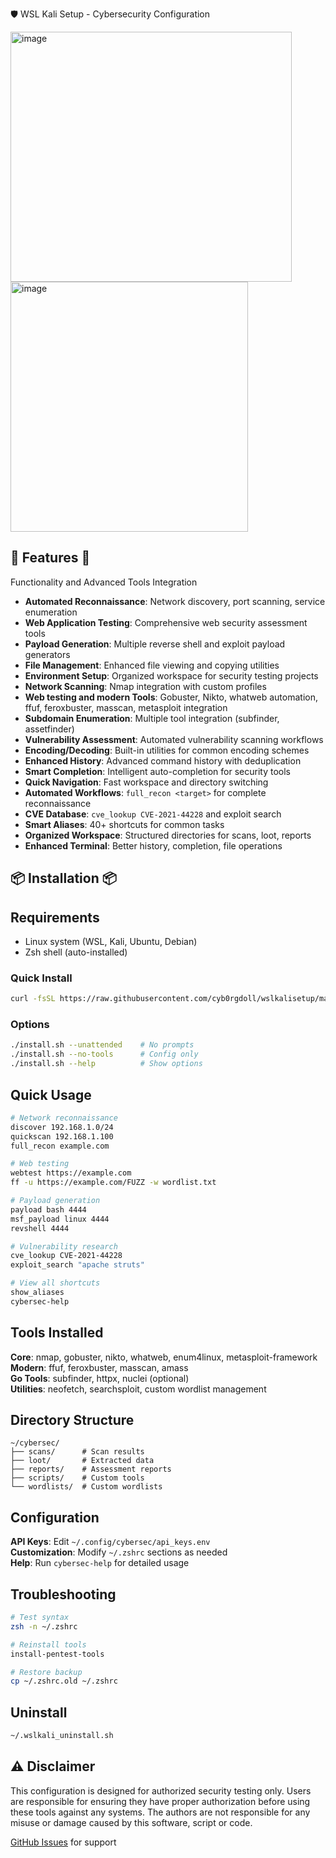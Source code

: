🛡️ WSL Kali Setup - Cybersecurity Configuration 

<img width="450" height="400" alt="image" src="https://github.com/user-attachments/assets/610cc583-a541-49d7-8a65-1196b76f9047" />
<img width="380" height="400" alt="image" src="https://github.com/user-attachments/assets/8b3651c0-90f8-4472-88de-c203cc6b0bc0" />


## 🚀 Features 🚀
Functionality and Advanced Tools Integration
- **Automated Reconnaissance**: Network discovery, port scanning, service enumeration
- **Web Application Testing**: Comprehensive web security assessment tools
- **Payload Generation**: Multiple reverse shell and exploit payload generators
- **File Management**: Enhanced file viewing and copying utilities
- **Environment Setup**: Organized workspace for security testing projects
- **Network Scanning**: Nmap integration with custom profiles
- **Web testing and modern Tools**: Gobuster, Nikto, whatweb automation, ffuf, feroxbuster, masscan, metasploit integration
- **Subdomain Enumeration**: Multiple tool integration (subfinder, assetfinder)
- **Vulnerability Assessment**: Automated vulnerability scanning workflows
- **Encoding/Decoding**: Built-in utilities for common encoding schemes
- **Enhanced History**: Advanced command history with deduplication
- **Smart Completion**: Intelligent auto-completion for security tools
- **Quick Navigation**: Fast workspace and directory switching
- **Automated Workflows**: `full_recon <target>` for complete reconnaissance
- **CVE Database**: `cve_lookup CVE-2021-44228` and exploit search
- **Smart Aliases**: 40+ shortcuts for common tasks
- **Organized Workspace**: Structured directories for scans, loot, reports
- **Enhanced Terminal**: Better history, completion, file operations

## 📦 Installation 📦

## Requirements
- Linux system (WSL, Kali, Ubuntu, Debian)
- Zsh shell (auto-installed)

### Quick Install
```bash
curl -fsSL https://raw.githubusercontent.com/cyb0rgdoll/wslkalisetup/main/install.sh | bash
```

### Options
```bash
./install.sh --unattended    # No prompts
./install.sh --no-tools      # Config only
./install.sh --help          # Show options
```

## Quick Usage

```bash
# Network reconnaissance
discover 192.168.1.0/24
quickscan 192.168.1.100
full_recon example.com

# Web testing
webtest https://example.com
ff -u https://example.com/FUZZ -w wordlist.txt

# Payload generation
payload bash 4444
msf_payload linux 4444
revshell 4444

# Vulnerability research
cve_lookup CVE-2021-44228
exploit_search "apache struts"

# View all shortcuts
show_aliases
cybersec-help
```

## Tools Installed

**Core**: nmap, gobuster, nikto, whatweb, enum4linux, metasploit-framework  
**Modern**: ffuf, feroxbuster, masscan, amass  
**Go Tools**: subfinder, httpx, nuclei (optional)  
**Utilities**: neofetch, searchsploit, custom wordlist management

## Directory Structure

```
~/cybersec/
├── scans/      # Scan results
├── loot/       # Extracted data
├── reports/    # Assessment reports
├── scripts/    # Custom tools
└── wordlists/  # Custom wordlists
```

## Configuration

**API Keys**: Edit `~/.config/cybersec/api_keys.env`  
**Customization**: Modify `~/.zshrc` sections as needed  
**Help**: Run `cybersec-help` for detailed usage

## Troubleshooting

```bash
# Test syntax
zsh -n ~/.zshrc

# Reinstall tools
install-pentest-tools

# Restore backup
cp ~/.zshrc.old ~/.zshrc
```

## Uninstall

```bash
~/.wslkali_uninstall.sh
```

## ⚠️ Disclaimer

This configuration is designed for authorized security testing only. Users are responsible for ensuring they have proper authorization before using these tools against any systems. The authors are not responsible for any misuse or damage caused by this software, script or code.

 [GitHub Issues](https://github.com/cyb0rgdoll/wslkalisetup/issues) for support
